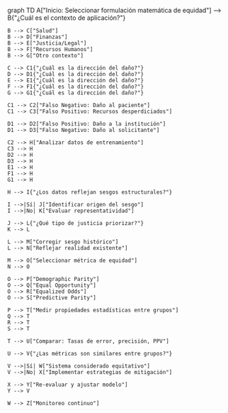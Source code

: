 graph TD
    A["Inicio: Seleccionar formulación matemática de equidad"] --> B{"¿Cuál es el contexto de aplicación?"}
    
    B --> C["Salud"]
    B --> D["Finanzas"]
    B --> E["Justicia/Legal"]
    B --> F["Recursos Humanos"]
    B --> G["Otro contexto"]
    
    C --> C1{"¿Cuál es la dirección del daño?"}
    D --> D1{"¿Cuál es la dirección del daño?"}
    E --> E1{"¿Cuál es la dirección del daño?"}
    F --> F1{"¿Cuál es la dirección del daño?"}
    G --> G1{"¿Cuál es la dirección del daño?"}
    
    C1 --> C2["Falso Negativo: Daño al paciente"]
    C1 --> C3["Falso Positivo: Recursos desperdiciados"]
    
    D1 --> D2["Falso Positivo: Daño a la institución"]
    D1 --> D3["Falso Negativo: Daño al solicitante"]
    
    C2 --> H["Analizar datos de entrenamiento"]
    C3 --> H
    D2 --> H
    D3 --> H
    E1 --> H
    F1 --> H
    G1 --> H
    
    H --> I{"¿Los datos reflejan sesgos estructurales?"}
    
    I -->|Sí| J["Identificar origen del sesgo"]
    I -->|No| K["Evaluar representatividad"]
    
    J --> L{"¿Qué tipo de justicia priorizar?"}
    K --> L
    
    L --> M["Corregir sesgo histórico"]
    L --> N["Reflejar realidad existente"]
    
    M --> O["Seleccionar métrica de equidad"]
    N --> O
    
    O --> P["Demographic Parity"]
    O --> Q["Equal Opportunity"]
    O --> R["Equalized Odds"]
    O --> S["Predictive Parity"]
    
    P --> T["Medir propiedades estadísticas entre grupos"]
    Q --> T
    R --> T
    S --> T
    
    T --> U["Comparar: Tasas de error, precisión, PPV"]
    
    U --> V{"¿Las métricas son similares entre grupos?"}
    
    V -->|Sí| W["Sistema considerado equitativo"]
    V -->|No| X["Implementar estrategias de mitigación"]
    
    X --> Y["Re-evaluar y ajustar modelo"]
    Y --> V
    
    W --> Z["Monitoreo continuo"]
